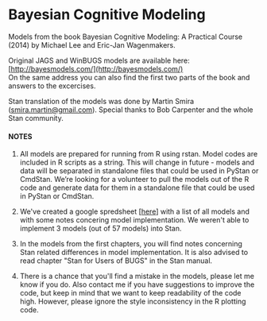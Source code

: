 # Bayesian Cognitive Modeling

Models from the book Bayesian Cognitive Modeling: A Practical Course (2014) by Michael Lee and Eric-Jan Wagenmakers.

Original JAGS and WinBUGS models are available here: [http://bayesmodels.com/](http://bayesmodels.com/)  
On the same address you can also find the first two parts of the book and answers to the excercises. 

Stan translation of the models was done by Martin Smira (smira.martin@gmail.com). Special thanks to Bob Carpenter and the whole Stan community.

#### NOTES 

1. All models are prepared for running from R using rstan. Model codes are included in R scripts as a string. This will change in future - models and data will be separated in standalone files that could be used in PyStan or CmdStan. We’re looking for a volunteer to pull the models out of the R code and generate data for them in a standalone file that could be used in PyStan or CmdStan.

2. We've created a google spredsheet [[here](https://docs.google.com/spreadsheets/d/1DQ_4733UxOqiP_o-HJCaQYMCV94rAvN4GQGHLCDylvM/edit?usp=sharing)] with a list of all models and with some notes concering model implementation. We weren't able to implement 3 models (out of 57 models) into Stan.

3. In the models from the first chapters, you will find notes concerning Stan related differences in model implementation. It is also advised to read chapter "Stan for Users of BUGS" in the Stan manual.

4. There is a chance that you'll find a mistake in the models, please let me know if you do. Also contact me if you have suggestions to improve the code, but keep in mind that we want to keep readability of the code high. However, please ignore the style inconsistency in the R plotting code. 

